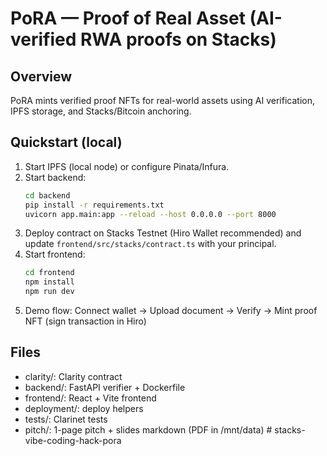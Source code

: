 # PoRA — Proof of Real Asset (AI-verified RWA proofs on Stacks)

## Overview
PoRA mints verified proof NFTs for real-world assets using AI verification, IPFS storage, and Stacks/Bitcoin anchoring.

## Quickstart (local)
1. Start IPFS (local node) or configure Pinata/Infura.
2. Start backend:
   ```bash
   cd backend
   pip install -r requirements.txt
   uvicorn app.main:app --reload --host 0.0.0.0 --port 8000
   ```
3. Deploy contract on Stacks Testnet (Hiro Wallet recommended) and update `frontend/src/stacks/contract.ts` with your principal.
4. Start frontend:
   ```bash
   cd frontend
   npm install
   npm run dev
   ```
5. Demo flow: Connect wallet → Upload document → Verify → Mint proof NFT (sign transaction in Hiro)

## Files
- clarity/: Clarity contract
- backend/: FastAPI verifier + Dockerfile
- frontend/: React + Vite frontend
- deployment/: deploy helpers
- tests/: Clarinet tests
- pitch/: 1-page pitch + slides markdown (PDF in /mnt/data)
#   s t a c k s - v i b e - c o d i n g - h a c k - p o r a  
 